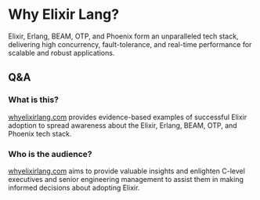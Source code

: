 # Why Elixir Lang?

Elixir, Erlang, BEAM, OTP, and Phoenix form an unparalleled tech stack, delivering high concurrency, fault-tolerance, and real-time performance for scalable and robust applications.

## Q&A

### What is this?

[whyelixirlang.com](https://whyelixirlang.com) provides evidence-based examples of successful Elixir adoption to spread awareness about the Elixir, Erlang, BEAM, OTP, and Phoenix tech stack.

### Who is the audience?

[whyelixirlang.com](https://whyelixirlang.com) aims to provide valuable insights and enlighten C-level executives and senior engineering management to assist them in making informed decisions about adopting Elixir.
